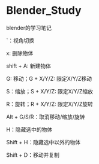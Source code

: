 # Blender_Study
blender的学习笔记

`：视角切换

x: 删除物体

shift + A: 新建物体

G: 移动；G + X/Y/Z: 限定X/Y/Z移动

S：缩放；S + X/Y/Z: 限定X/Y/Z缩放

R：旋转；R + X/Y/Z: 限定X/Y/Z旋转

Alt + G/S/R：取消移动/缩放/旋转

H：隐藏选中的物体

Shift + H：隐藏选中以外的物体

Shift + D：移动并复制

